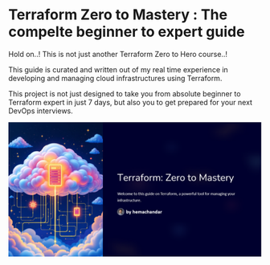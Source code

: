 # Terraform Zero to Mastery : The compelte beginner to expert guide

Hold on..! This is not just another Terraform Zero to Hero course..!

This guide is curated and written out of my real time experience in developing and managing cloud infrastructures using Terraform. 

This project is not just designed to take you from absolute beginner to Terraform expert in just 7 days, but also you to get prepared for your next DevOps interviews.

![Alt text](.pictures/main_pic.png?raw=true "Intro")
